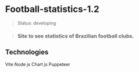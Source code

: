 # Football-statistics-1.2

> Status: developing

>### Site to see statistics of Brazilian football clubs.</h3>

## Technologies

<table>
Vite
Node js
Chart js
Puppeteer
</table>
